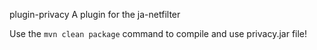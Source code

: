 plugin-privacy
A plugin for the ja-netfilter


Use the `mvn clean package` command to compile and use privacy.jar file!
